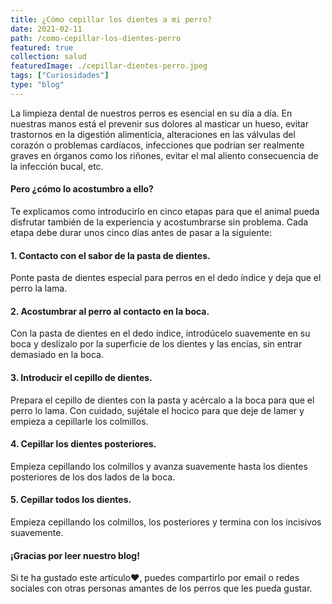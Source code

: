 ```yaml
---
title: ¿Cómo cepillar los dientes a mi perro?
date: 2021-02-11
path: /como-cepillar-los-dientes-perro
featured: true
collection: salud
featuredImage: ./cepillar-dientes-perro.jpeg
tags: ["Curiosidades"]
type: "blog"
---
```


La limpieza dental de nuestros perros es esencial en su día a día. En nuestras manos está el prevenir sus dolores al masticar un hueso, evitar trastornos en la digestión alimenticia, alteraciones en las válvulas del corazón o problemas cardíacos, infecciones que podrían ser realmente graves en órganos como los riñones, evitar el mal aliento consecuencia de la infección bucal, etc.

#### Pero ¿cómo lo acostumbro a ello?

Te explicamos como introducirlo en cinco etapas para que el animal pueda disfrutar también de la experiencia y acostumbrarse sin problema. Cada etapa debe durar unos cinco días antes de pasar a la siguiente:

#### 1. Contacto con el sabor de la pasta de dientes.

Ponte pasta de dientes especial para perros en el dedo índice y deja que el perro la lama.

#### 2. Acostumbrar al perro al contacto en la boca.

Con la pasta de dientes en el dedo índice, introdúcelo suavemente en su boca y deslízalo por la superficie de los dientes y las encías, sin entrar demasiado en la boca.
 
#### 3. Introducir el cepillo de dientes.

Prepara el cepillo de dientes con la pasta y acércalo a la boca para que el perro lo lama. Con cuidado, sujétale el hocico para que deje de lamer y empieza a cepillarle los colmillos.

#### 4. Cepillar los dientes posteriores.

Empieza cepillando los colmillos y avanza suavemente hasta los dientes posteriores de los dos lados de la boca.

#### 5. Cepillar todos los dientes.

Empieza cepillando los colmillos, los posteriores y termina con los incisivos suavemente.

#### ¡Gracias por leer nuestro blog!

Si te ha gustado este artículo❤, puedes compartirlo por email o redes sociales con otras personas amantes de los perros que les pueda gustar.

